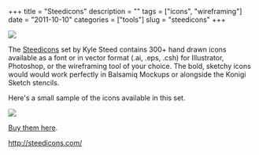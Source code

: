 +++
title = "Steedicons"
description = ""
tags = ["icons", "wireframing"]
date = "2011-10-10"
categories = ["tools"]
slug = "steedicons"
+++


<div class="tool-screenshot mb1"><a href="http://steedicons.com/"><img id="bluga-thumbnail-2814" class="bluga-thumbnail custom" src="//konigi.com/media/bluga/
wt52316c664dc90_custom.jpg"/></a></div><p>The <a href="http://steedicons.com/">Steedicons</a> set by Kyle Steed contains 300+ hand drawn icons available as a font or in vector format (.ai, .eps, .csh) for Illustrator, Photoshop, or the wireframing tool of your choice. The bold, sketchy icons would would work perfectly in Balsamiq Mockups or alongside the Konigi Sketch stencils.</p>
<p>Here's a small sample of the icons available in this set. </p>
<div class="screenshot"><img src="//konigi.com/media/tools/external/steed-icons.png" /></div>
<p><a href="http://steedicons.com/">Buy them here</a>.</p>
  
<p><a href="http://steedicons.com/">http://steedicons.com/</a></p>
      
